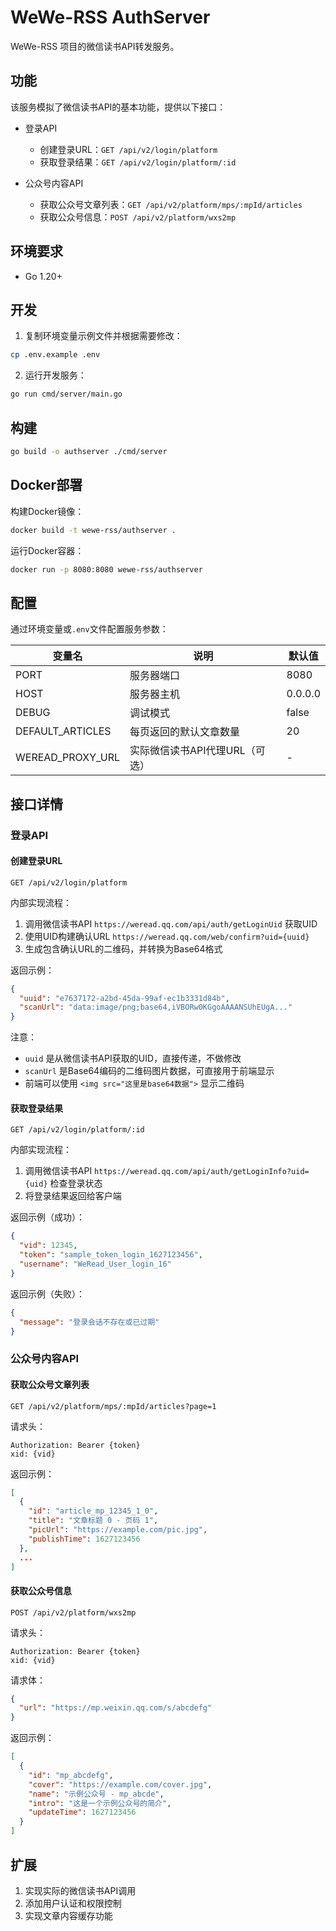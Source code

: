 # WeWe-RSS AuthServer

WeWe-RSS 项目的微信读书API转发服务。

## 功能

该服务模拟了微信读书API的基本功能，提供以下接口：

- 登录API
  - 创建登录URL：`GET /api/v2/login/platform`
  - 获取登录结果：`GET /api/v2/login/platform/:id`

- 公众号内容API
  - 获取公众号文章列表：`GET /api/v2/platform/mps/:mpId/articles`
  - 获取公众号信息：`POST /api/v2/platform/wxs2mp`

## 环境要求

- Go 1.20+

## 开发

1. 复制环境变量示例文件并根据需要修改：

```bash
cp .env.example .env
```

2. 运行开发服务：

```bash
go run cmd/server/main.go
```

## 构建

```bash
go build -o authserver ./cmd/server
```

## Docker部署

构建Docker镜像：

```bash
docker build -t wewe-rss/authserver .
```

运行Docker容器：

```bash
docker run -p 8080:8080 wewe-rss/authserver
```

## 配置

通过环境变量或`.env`文件配置服务参数：

| 变量名 | 说明 | 默认值 |
|--------|------|--------|
| PORT | 服务器端口 | 8080 |
| HOST | 服务器主机 | 0.0.0.0 |
| DEBUG | 调试模式 | false |
| DEFAULT_ARTICLES | 每页返回的默认文章数量 | 20 |
| WEREAD_PROXY_URL | 实际微信读书API代理URL（可选） | - |

## 接口详情

### 登录API

#### 创建登录URL

```
GET /api/v2/login/platform
```

内部实现流程：
1. 调用微信读书API `https://weread.qq.com/api/auth/getLoginUid` 获取UID
2. 使用UID构建确认URL `https://weread.qq.com/web/confirm?uid={uuid}`
3. 生成包含确认URL的二维码，并转换为Base64格式

返回示例：

```json
{
  "uuid": "e7637172-a2bd-45da-99af-ec1b3331d84b",
  "scanUrl": "data:image/png;base64,iVBORw0KGgoAAAANSUhEUgA..."
}
```

注意：
- `uuid` 是从微信读书API获取的UID，直接传递，不做修改
- `scanUrl` 是Base64编码的二维码图片数据，可直接用于前端显示
- 前端可以使用 `<img src="这里是base64数据">` 显示二维码

#### 获取登录结果

```
GET /api/v2/login/platform/:id
```

内部实现流程：
1. 调用微信读书API `https://weread.qq.com/api/auth/getLoginInfo?uid={uid}` 检查登录状态
2. 将登录结果返回给客户端

返回示例（成功）：

```json
{
  "vid": 12345,
  "token": "sample_token_login_1627123456",
  "username": "WeRead_User_login_16"
}
```

返回示例（失败）：

```json
{
  "message": "登录会话不存在或已过期"
}
```

### 公众号内容API

#### 获取公众号文章列表

```
GET /api/v2/platform/mps/:mpId/articles?page=1
```

请求头：

```
Authorization: Bearer {token}
xid: {vid}
```

返回示例：

```json
[
  {
    "id": "article_mp_12345_1_0",
    "title": "文章标题 0 - 页码 1",
    "picUrl": "https://example.com/pic.jpg",
    "publishTime": 1627123456
  },
  ...
]
```

#### 获取公众号信息

```
POST /api/v2/platform/wxs2mp
```

请求头：

```
Authorization: Bearer {token}
xid: {vid}
```

请求体：

```json
{
  "url": "https://mp.weixin.qq.com/s/abcdefg"
}
```

返回示例：

```json
[
  {
    "id": "mp_abcdefg",
    "cover": "https://example.com/cover.jpg",
    "name": "示例公众号 - mp_abcde",
    "intro": "这是一个示例公众号的简介",
    "updateTime": 1627123456
  }
]
```

## 扩展

1. 实现实际的微信读书API调用
2. 添加用户认证和权限控制
3. 实现文章内容缓存功能 